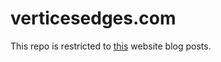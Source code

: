 # verticesedges.com

This repo is restricted to [this](https://www.verticesedges.com/) website blog posts.
